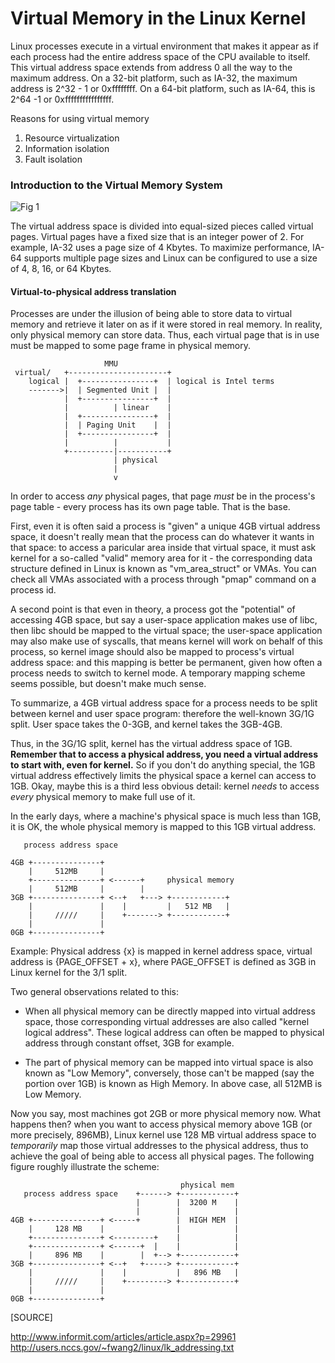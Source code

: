 Virtual Memory in the Linux Kernel
==================================

Linux processes execute in a virtual environment that makes it appear as if each process had the entire address space of the CPU available to itself. This virtual address space extends from address 0 all the way to the maximum address. On a 32-bit platform, such as IA-32, the maximum address is 2^32 - 1 or 0xffffffff. On a 64-bit platform, such as IA-64, this is 2^64 -1 or 0xffffffffffffffff.

Reasons for using virtual memory

1. Resource virtualization
2. Information isolation
3. Fault isolation


### Introduction to the Virtual Memory System

![Fig 1](../imgs/address-space.png)

The virtual address space is divided into equal-sized pieces called virtual pages. Virtual pages have a fixed size that is an integer power of 2. For example, IA-32 uses a page size of 4 Kbytes. To maximize performance, IA-64 supports multiple page sizes and Linux can be configured to use a size of 4, 8, 16, or 64 Kbytes.

#### Virtual-to-physical address translation

Processes are under the illusion of being able to store data to virtual memory and retrieve it later on as if it were stored in real memory. In reality, only physical memory can store data. Thus, each virtual page that is in use must be mapped to some page frame in physical memory. 


                         MMU
     virtual/   +----------------------+
        logical |  +----------------+  | logical is Intel terms
        ------->|  | Segmented Unit |  |
                |  +----------------+  |
                |          | linear    | 
                |  +----------------+  |
                |  | Paging Unit    |  |
                |  +----------------+  |
                |          |           |
                +----------|-----------+
                           | physical
                           |
                           v

In order to access *any* physical pages, that page *must* be in the process's page table - every process has its own page table. That is the base.

First, even it is often said a process is "given" a unique 4GB virtual address space, it doesn't really mean that the process can do whatever it wants in that space: to access a paricular area inside that virtual space, it must ask kernel for a so-called "valid" memory area for it - the corresponding data structure defined in Linux is known as "vm_area_struct" or VMAs. You can check all VMAs associated with a process through "pmap" command on a process id.

A second point is that even in theory, a process got the "potential" of
accessing 4GB space, but say a user-space application makes use of libc, then libc should be mapped to the virtual space; the user-space application may also make use of syscalls, that means kernel will work on behalf of this process, so kernel image should also be mapped to process's virtual address space: and this mapping is better be permanent, given how often a process needs to switch to kernel mode. A temporary mapping scheme seems possible, but doesn't make much sense.

To summarize, a 4GB virtual address space for a process needs to be split
between kernel and user space program: therefore the well-known 3G/1G split.
User space takes the 0-3GB, and kernel takes the 3GB-4GB.

Thus, in the 3G/1G split, kernel has the virtual address space of 1GB.
**Remember that to access a physical address, you need a virtual address to start with, even for kernel.** So if you don't do anything special, the 1GB virtual address effectively limits the physical space a kernel can access to 1GB. Okay, maybe this is a third less obvious detail: kernel _needs_ to access *every* physical memory to make full use of it.


In the early days, where a machine's physical space is much less than 1GB, it is OK, the whole physical memory is mapped to this 1GB virtual address.

       process address space 

    4GB +---------------+
        |     512MB     |
        +---------------+ <------+     physical memory               
        |     512MB     |        | 
    3GB +---------------+ <--+   +---> +------------+ 
        |               |    |         |   512 MB   |
        |     /////     |    +-------> +------------+
        |               |     
    0GB +---------------+    
    
    
Example: Physical address {x} is mapped in kernel address space, virtual address is {PAGE_OFFSET + x}, where PAGE_OFFSET is defined as 3GB in Linux kernel for the 3/1 split.

Two general observations related to this:

- When all physical memory can be directly mapped into virtual address space, those corresponding virtual addresses are also called "kernel logical address". These logical address can often be mapped to physical address through constant offset, 3GB for example.

- The part of physical memory can be mapped into virtual space is also known as "Low Memory", conversely, those can't be mapped (say the portion over 1GB) is known as High Memory. In above case, all 512MB is Low Memory. 

Now you say, most machines got 2GB or more physical memory now. What happens then? when you want to access physical memory above 1GB (or more precisely, 896MB), Linux kernel use 128 MB virtual address space to *temporarily* map those virtual addresses to the physical address, thus to achieve the goal of being able to access all physical pages. The following figure roughly illustrate the scheme:

                                          physical mem
       process address space    +------> +------------+
                                |        |  3200 M    |
                                |        |            |
    4GB +---------------+ <-----+        |  HIGH MEM  |
        |     128 MB    |                |            |
        +---------------+ <---------+    |            |
        +---------------+ <------+  |    |            | 
        |     896 MB    |        |  +--> +------------+         
    3GB +---------------+ <--+   +-----> +------------+ 
        |               |    |           |   896 MB   |
        |     /////     |    +---------> +------------+
        |               |     
    0GB +---------------+     






[SOURCE]

<http://www.informit.com/articles/article.aspx?p=29961>
<http://users.nccs.gov/~fwang2/linux/lk_addressing.txt>